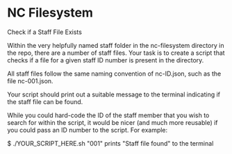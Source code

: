 # NC Filesystem

Check if a Staff File Exists

Within the very helpfully named staff folder in the nc-filesystem directory in the repo, there are a number of staff files. Your task is to create a script that checks if a file for a given staff ID number is present in the directory.

All staff files follow the same naming convention of nc-ID.json, such as the file nc-001.json.

Your script should print out a suitable message to the terminal indicating if the staff file can be found.

While you could hard-code the ID of the staff member that you wish to search for within the script, it would be nicer (and much more reusable) if you could pass an ID number to the script. For example:

$ ./YOUR_SCRIPT_HERE.sh "001"
prints "Staff file found" to the terminal
